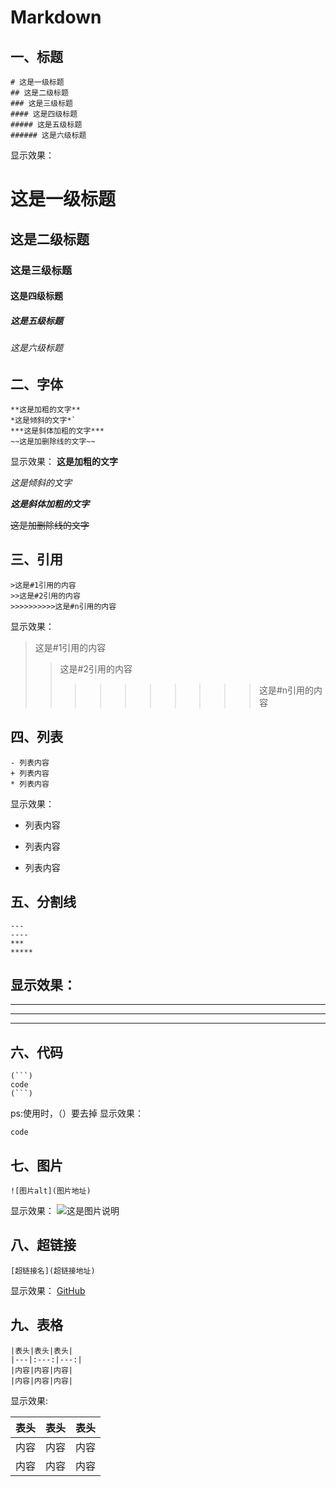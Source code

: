 # Markdown
## 一、标题
```
# 这是一级标题
## 这是二级标题
### 这是三级标题
#### 这是四级标题
##### 这是五级标题
###### 这是六级标题
```
显示效果：
# 这是一级标题
## 这是二级标题
### 这是三级标题
#### 这是四级标题
##### 这是五级标题
###### 这是六级标题

## 二、字体
```
**这是加粗的文字**
*这是倾斜的文字*`
***这是斜体加粗的文字***
~~这是加删除线的文字~~
```
显示效果：
**这是加粗的文字**

*这是倾斜的文字*

***这是斜体加粗的文字***

~~这是加删除线的文字~~

## 三、引用
```
>这是#1引用的内容
>>这是#2引用的内容
>>>>>>>>>>这是#n引用的内容
```
显示效果：
>这是#1引用的内容
>>这是#2引用的内容
>>>>>>>>>>这是#n引用的内容

## 四、列表
```
- 列表内容
+ 列表内容
* 列表内容
```
显示效果：
- 列表内容
+ 列表内容
* 列表内容

## 五、分割线
```
---
----
***
*****
```
显示效果：
---
----
***
*****

## 六、代码
```
(```)
code
(```)
```
ps:使用时，（）要去掉
显示效果：
```
code
```

## 七、图片
```
![图片alt](图片地址)
```
显示效果：
![这是图片说明](https://github.githubassets.com/images/modules/site/home-illo-team.svg)

## 八、超链接
```
[超链接名](超链接地址)
```
显示效果：
[GitHub](https://github.com/)

## 九、表格
```
|表头|表头|表头|
|---|:---:|---:|
|内容|内容|内容|
|内容|内容|内容|
```
显示效果:

|表头|表头|表头|
|---|:---:|---:|
|内容|内容|内容|
|内容|内容|内容|
